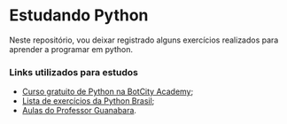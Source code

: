 # Estudando Python
Neste repositório, vou deixar registrado alguns exercícios realizados para aprender a programar em python.

### Links utilizados para estudos
- [Curso gratuito de Python na BotCity Academy](https://developers.botcity.dev/academy/devpro_python);
- [Lista de exercícios da Python Brasil](https://wiki.python.org.br/ListaDeExercicios);
- [Aulas do Professor Guanabara](https://www.youtube.com/watch?v=S9uPNppGsGo&list=PLHz_AreHm4dlKP6QQCekuIPky1CiwmdI6).

